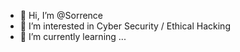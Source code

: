 - 👋 Hi, I’m @Sorrence
- 👀 I’m interested in Cyber Security / Ethical Hacking
- 🌱 I’m currently learning ...


<!---
Sorrence/Sorrence is a ✨ special ✨ repository because its `README.md` (this file) appears on your GitHub profile.
You can click the Preview link to take a look at your changes.
--->
